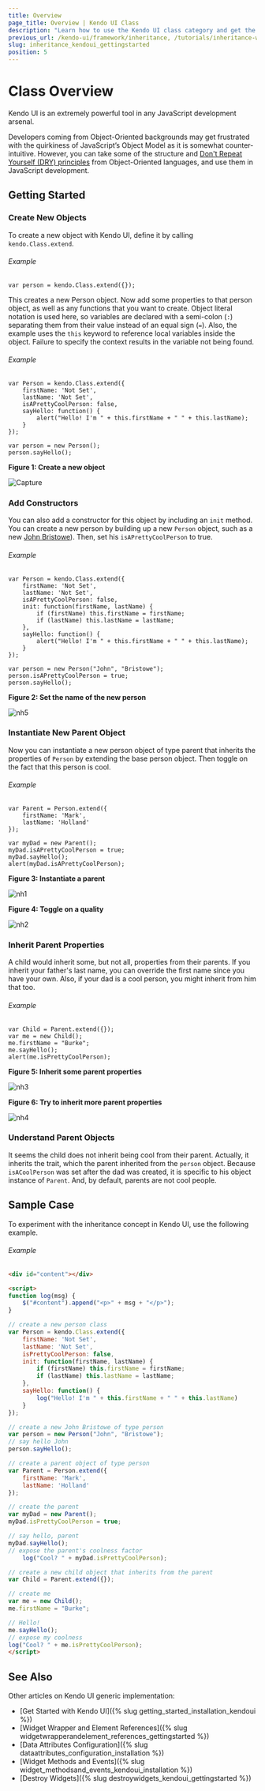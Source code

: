```yaml
---
title: Overview
page_title: Overview | Kendo UI Class
description: "Learn how to use the Kendo UI class category and get the basics of doing JavaScript inheritance with Kendo UI."
previous_url: /kendo-ui/framework/inheritance, /tutorials/inheritance-with-kendoui
slug: inheritance_kendoui_gettingstarted
position: 5
---
```


# Class Overview

Kendo UI is an extremely powerful tool in any JavaScript development arsenal.

Developers coming from Object-Oriented backgrounds may get frustrated with the quirkiness of JavaScript’s Object Model as it is somewhat counter-intuitive. However, you can take some of the structure and [Don't Repeat Yourself (DRY) principles](https://en.wikipedia.org/wiki/Don%27t_repeat_yourself) from Object-Oriented languages, and use them in JavaScript development.

## Getting Started

### Create New Objects

To create a new object with Kendo UI, define it by calling `kendo.Class.extend`.

###### Example

    var person = kendo.Class.extend({});

This creates a new Person object. Now add some properties to that person object, as well as any functions that you want to create. Object literal notation is used here, so variables are declared with a semi-colon (`:`) separating them from their value instead of an equal sign (`=`). Also, the example uses the `this` keyword to reference local variables inside the object. Failure to specify the context results in the variable not being found.

###### Example

    var Person = kendo.Class.extend({
        firstName: 'Not Set',
        lastName: 'Not Set',
        isAPrettyCoolPerson: false,
        sayHello: function() {
            alert("Hello! I'm " + this.firstName + " " + this.lastName);
        }
    });

    var person = new Person();
    person.sayHello();

**Figure 1: Create a new object**

![Capture](/images/inheritance/8c23-capture.png)

### Add Constructors

You can also add a constructor for this object by including an `init` method. You can create a new person by building up a new `Person` object, such as a new [John Bristowe](http://twitter.com/johnbristowe)). Then, set his `isAPrettyCoolPerson` to true.

###### Example


    var Person = kendo.Class.extend({
        firstName: 'Not Set',
        lastName: 'Not Set',
        isAPrettyCoolPerson: false,
        init: function(firstName, lastName) {
            if (firstName) this.firstName = firstName;
            if (lastName) this.lastName = lastName;
        },
        sayHello: function() {
            alert("Hello! I'm " + this.firstName + " " + this.lastName);
        }
    });

    var person = new Person("John", "Bristowe");
    person.isAPrettyCoolPerson = true;
    person.sayHello();

**Figure 2: Set the name of the new person**

![nh5](/images/inheritance/8c23-nh5.png)

### Instantiate New Parent Object

Now you can instantiate a new person object of type parent that inherits the properties of `Person` by extending the base person object. Then toggle on the fact that this person is cool.

###### Example

    var Parent = Person.extend({
        firstName: 'Mark',
        lastName: 'Holland'
    });

    var myDad = new Parent();
    myDad.isAPrettyCoolPerson = true;
    myDad.sayHello();
    alert(myDad.isAPrettyCoolPerson);

**Figure 3: Instantiate a parent**

![nh1](/images/inheritance/8c23-nh1_1.png)

**Figure 4: Toggle on a quality**

![nh2](/images/inheritance/8c23-nh2.png)

### Inherit Parent Properties

A child would inherit some, but not all, properties from their parents. If you inherit your father's last name, you can override the first name since you have your own. Also, if your dad is a cool person, you might inherit from him that too.

###### Example

    var Child = Parent.extend({});
    var me = new Child();
    me.firstName = "Burke";
    me.sayHello();
    alert(me.isPrettyCoolPerson);

**Figure 5: Inherit some parent properties**

![nh3](/images/inheritance/8c23-nh3.png)

**Figure 6: Try to inherit more parent properties**

![nh4](/images/inheritance/8c23-nh4.png)

### Understand Parent Objects

It seems the child does not inherit being cool from their parent. Actually, it inherits the trait, which the parent inherited from the `person` object. Because `isACoolPerson` was set after the dad was created, it is specific to his object instance of `Parent`. And, by default, parents are not cool people.

## Sample Case

To experiment with the inheritance concept in Kendo UI, use the following example.

###### Example

```html
<div id="content"></div>

<script>
function log(msg) {
    $("#content").append("<p>" + msg + "</p>");
}

// create a new person class
var Person = kendo.Class.extend({
    firstName: 'Not Set',
    lastName: 'Not Set',
    isPrettyCoolPerson: false,
    init: function(firstName, lastName) {
        if (firstName) this.firstName = firstName;
        if (lastName) this.lastName = lastName;
    },
    sayHello: function() {
        log("Hello! I'm " + this.firstName + " " + this.lastName)
    }
});

// create a new John Bristowe of type person
var person = new Person("John", "Bristowe");
// say hello John
person.sayHello();

// create a parent object of type person    
var Parent = Person.extend({
    firstName: 'Mark',
    lastName: 'Holland'
});

// create the parent   
var myDad = new Parent();
myDad.isPrettyCoolPerson = true;

// say hello, parent
myDad.sayHello();
// expose the parent's coolness factor
    log("Cool? " + myDad.isPrettyCoolPerson);

// create a new child object that inherits from the parent    
var Child = Parent.extend({});

// create me
var me = new Child();
me.firstName = "Burke";

// Hello!
me.sayHello();
// expose my coolness
log("Cool? " + me.isPrettyCoolPerson);
</script>

```

## See Also

Other articles on Kendo UI generic implementation:

* [Get Started with Kendo UI]({% slug getting_started_installation_kendoui %})
* [Widget Wrapper and Element References]({% slug widgetwrapperandelement_references_gettingstarted %})
* [Data Attributes Configuration]({% slug dataattributes_configuration_installation %})
* [Widget Methods and Events]({% slug widget_methodsand_events_kendoui_installation %})
* [Destroy Widgets]({% slug destroywidgets_kendoui_gettingstarted %})

